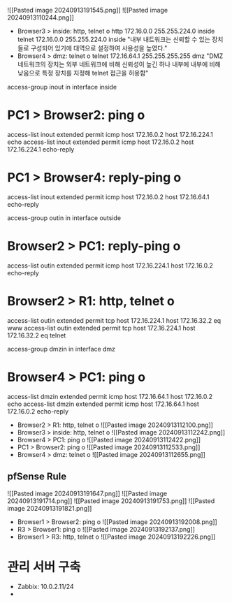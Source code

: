 ![[Pasted image 20240913191545.png]]
![[Pasted image 20240913110244.png]]
- Browser3 > inside: http, telnet o
	http 172.16.0.0 255.255.224.0 inside
	telnet 172.16.0.0 255.255.224.0 inside
	"내부 내트워크는 신뢰할 수 있는 장치들로 구성되어 있기에 대역으로 설정하여 사용성을 높였다."
- Browser4 > dmz: telnet o
	telnet 172.16.64.1 255.255.255.255 dmz
	"DMZ 네트워크의 장치는 외부 네트워크에 비해 신뢰성이 높긴 하나 내부에 내부에 비해 낮음으로 특정 장치를 지정해 telnet 접근을 허용함"


access-group inout in interface inside
# PC1 > Browser2: ping o
access-list inout extended permit icmp host 172.16.0.2 host 172.16.224.1 echo
access-list inout extended permit icmp host 172.16.0.2 host 172.16.224.1 echo-reply
# PC1 > Browser4: reply-ping o
access-list inout extended permit icmp host 172.16.0.2 host 172.16.64.1 echo-reply

access-group outin in interface outside
# Browser2 > PC1: reply-ping o
access-list outin extended permit icmp host 172.16.224.1 host 172.16.0.2 echo-reply
# Browser2 > R1: http, telnet o
access-list outin extended permit tcp host 172.16.224.1 host 172.16.32.2 eq www
access-list outin extended permit tcp host 172.16.224.1 host 172.16.32.2 eq telnet

access-group dmzin in interface dmz
# Browser4 > PC1: ping o
access-list dmzin extended permit icmp host 172.16.64.1 host 172.16.0.2 echo
access-list dmzin extended permit icmp host 172.16.64.1 host 172.16.0.2 echo-reply

- Browser2 > R1: http, telnet o
![[Pasted image 20240913112100.png]]
- Browser3 > inside: http, telnet o
![[Pasted image 20240913112242.png]]
- Browser4 > PC1: ping o
![[Pasted image 20240913112422.png]]
- PC1 > Browser2: ping o
![[Pasted image 20240913112533.png]]
- Browser4 > dmz: telnet o
![[Pasted image 20240913112655.png]]

## pfSense Rule
![[Pasted image 20240913191647.png]]
![[Pasted image 20240913191714.png]]
![[Pasted image 20240913191753.png]]
![[Pasted image 20240913191821.png]]
- Browser1 > Browser2: ping o
![[Pasted image 20240913192008.png]]
- R3 > Browser1: ping o
![[Pasted image 20240913192137.png]]
- Browser1 > R3: http, telnet o
![[Pasted image 20240913192226.png]]

# 관리 서버 구축
- Zabbix: 10.0.2.11/24
- 